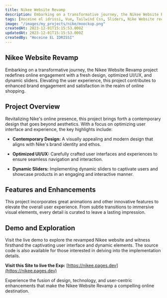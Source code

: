 ```yaml
---
title: Nikee Website Revamp
description: Embarking on a transformative journey, the Nikee Website Revamp project redefines online engagement with a fresh design, optimized UI/UX, and dynamic sliders. Elevating the user experience, this project contributes to enhanced brand engagement and satisfaction in the realm of online shopping.
tags: [Hoceine el idrissi, Vue, Tailwind Css, Sliders, Nike Website recreate]
image: "/images/my_projects/nike/moockup.png"
createdAt: 2023-12-01T15:15:53.000Z
updatedAt: 2023-12-01T15:15:53.000Z
createdBy: "Hoceine EL IDRISSI"
---
```


## Nikee Website Revamp

Embarking on a transformative journey, the Nikee Website Revamp project redefines online engagement with a fresh design, optimized UI/UX, and dynamic sliders. Elevating the user experience, this project contributes to enhanced brand engagement and satisfaction in the realm of online shopping.

## Project Overview

Revitalizing Nike's online presence, this project brings forth a contemporary design that goes beyond aesthetics. With a focus on optimizing user interface and experience, the key highlights include:

- **Contemporary Design:** A visually appealing and modern design that aligns with Nike's brand identity and ethos.

- **Optimized UI/UX:** Carefully crafted user interfaces and experiences to ensure seamless navigation and interaction.
  <MdImage text="/images/my_projects/nike/high.png"></MdImage>

- **Dynamic Sliders:** Implementing dynamic sliders to captivate users and showcase products in an engaging and interactive manner.

## Features and Enhancements

This project incorporates great animations and other innovative features to elevate the overall user experience. From subtle transitions to immersive visual elements, every detail is curated to leave a lasting impression.

## Demo and Exploration

Visit the live demo to explore the revamped Nikee website and witness firsthand the captivating user interface and dynamic elements. The source code is also available for those interested in delving into the implementation details.

**Visit this Site to live the Exp:** [https://nikee.pages.dev](https://nikee.pages.dev)

Experience the fusion of design, technology, and user-centric enhancements that make the Nikee Website Revamp a compelling online destination.
